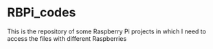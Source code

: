 # RBPi_codes
This is the repository of some Raspberry Pi projects in which I need to access the files with different Raspberries
